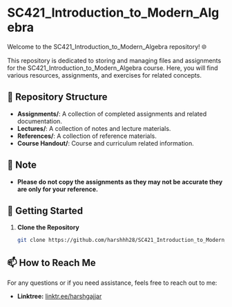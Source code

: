 # SC421_Introduction_to_Modern_Algebra

Welcome to the SC421_Introduction_to_Modern_Algebra repository! 🌐

This repository is dedicated to storing and managing files and assignments for the SC421_Introduction_to_Modern_Algebra course. Here, you will find various resources, assignments, and exercises for related concepts.

## 📁 Repository Structure

- **Assignments/**: A collection of completed assignments and related documentation.
- **Lectures/**: A collection of notes and lecture materials.
- **References/**: A collection of reference materials.
- **Course Handout/**: Course and curriculum related information.

## 📝 Note

- **Please do not copy the assignments as they may not be accurate they are only for your reference.**

## 🚀 Getting Started

1. **Clone the Repository**
   ```bash
   git clone https://github.com/harshhh28/SC421_Introduction_to_Modern_Algebra.git
   ```

## 📫 How to Reach Me

For any questions or if you need assistance, feels free to reach out to me:

- **Linktree:** [linktr.ee/harshgajjar](https://linktr.ee/harshgajjar)
